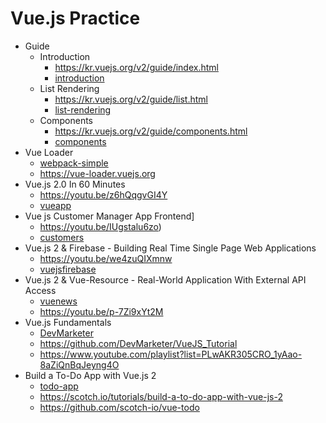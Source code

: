 # Vue.js Practice

- Guide
  - Introduction
    - https://kr.vuejs.org/v2/guide/index.html
    - [introduction](guide/introduction)
  - List Rendering
    - https://kr.vuejs.org/v2/guide/list.html
    - [list-rendering](guide/list-rendering)
  - Components
    - https://kr.vuejs.org/v2/guide/components.html
    - [components](guide/components)
- Vue Loader
  - [webpack-simple](webpack-simple)
  - https://vue-loader.vuejs.org
- Vue.js 2.0 In 60 Minutes
  - https://youtu.be/z6hQqgvGI4Y
  - [vueapp](vueapp)
- Vue js Customer Manager App Frontend]
  - https://youtu.be/IUgstalu6zo)
  - [customers](customers)
- Vue.js 2 & Firebase - Building Real Time Single Page Web Applications
  - https://youtu.be/we4zuQIXmnw
  - [vuejsfirebase](vuejsfirebase)
- Vue.js 2 & Vue-Resource - Real-World Application With External API Access
  - [vuenews](vuenews)
  - https://youtu.be/p-7Zi9xYt2M
- Vue.js Fundamentals
  - [DevMarketer](DevMarketer)
  - https://github.com/DevMarketer/VueJS_Tutorial
  - https://www.youtube.com/playlist?list=PLwAKR305CRO_1yAao-8aZiQnBqJeyng4O
- Build a To-Do App with Vue.js 2
  - [todo-app](todo-app)
  - https://scotch.io/tutorials/build-a-to-do-app-with-vue-js-2  
  - https://github.com/scotch-io/vue-todo
